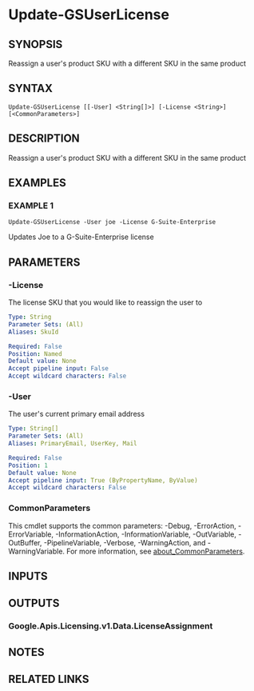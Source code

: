 # Update-GSUserLicense

## SYNOPSIS
Reassign a user's product SKU with a different SKU in the same product

## SYNTAX

```
Update-GSUserLicense [[-User] <String[]>] [-License <String>] [<CommonParameters>]
```

## DESCRIPTION
Reassign a user's product SKU with a different SKU in the same product

## EXAMPLES

### EXAMPLE 1
```
Update-GSUserLicense -User joe -License G-Suite-Enterprise
```

Updates Joe to a G-Suite-Enterprise license

## PARAMETERS

### -License
The license SKU that you would like to reassign the user to

```yaml
Type: String
Parameter Sets: (All)
Aliases: SkuId

Required: False
Position: Named
Default value: None
Accept pipeline input: False
Accept wildcard characters: False
```

### -User
The user's current primary email address

```yaml
Type: String[]
Parameter Sets: (All)
Aliases: PrimaryEmail, UserKey, Mail

Required: False
Position: 1
Default value: None
Accept pipeline input: True (ByPropertyName, ByValue)
Accept wildcard characters: False
```

### CommonParameters
This cmdlet supports the common parameters: -Debug, -ErrorAction, -ErrorVariable, -InformationAction, -InformationVariable, -OutVariable, -OutBuffer, -PipelineVariable, -Verbose, -WarningAction, and -WarningVariable. For more information, see [about_CommonParameters](http://go.microsoft.com/fwlink/?LinkID=113216).

## INPUTS

## OUTPUTS

### Google.Apis.Licensing.v1.Data.LicenseAssignment
## NOTES

## RELATED LINKS
